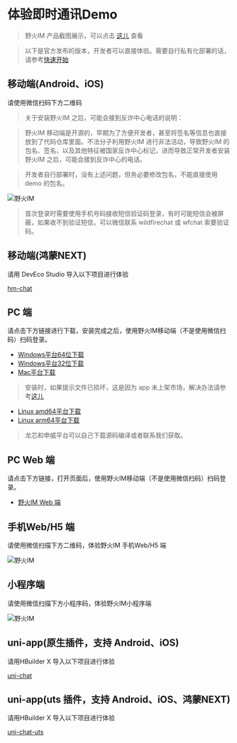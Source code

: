 # 体验即时通讯Demo
> 野火IM 产品截图展示，可以点击 [这儿](https://static.wildfirechat.cn/wf-gallery.html) 查看

> 以下是官方发布的版本，开发者可以直接体验。需要自行私有化部署的话，请参考[快速开始](https://docs.wildfirechat.cn/quick_start/)

## 移动端(Android、iOS)

请使用微信扫码下方二维码
> 关于安装野火IM 之后，可能会接到反诈中心电话的说明：

> 野火IM 移动端是开源的，早期为了方便开发者，甚至将签名等信息也直接放到了代码仓库里面。不法分子利用野火IM 进行非法活动，导致野火IM 的包名、签名，以及其他特征被国家反诈中心标记，进而导致正常开发者安装野火IM 之后，可能会接到反诈中心的电话。

> 开发者自行部署时，没有上述问题，但务必要修改包名，不能直接使用 demo 的包名。

 ![野火IM](https://static.wildfirechat.cn/download_qrcode.png)

> 首次登录时需要使用手机号码接收短信验证码登录，有时可能短信会被屏蔽，如果收不到验证短信，可以微信联系 wildfirechat 或 wfchat 索要验证码。

##  移动端(鸿蒙NEXT)
请用 DevEco Studio 导入以下项目进行体验

[hm-chat](https://github.com/wildfirechat/hm-chat)

## PC 端

请点击下方链接进行下载，安装完成之后，使用野火IM移动端（不是使用微信扫码）扫码登录。
* [Windows平台64位下载](https://static.wildfirechat.cn/%E9%87%8E%E7%81%ABIM-1.0.6-win-x64-setup.exe)
* [Windows平台32位下载](https://static.wildfirechat.cn/%E9%87%8E%E7%81%ABIM-1.0.6-win-ia32-setup.exe)
* [Mac平台下载](https://static.wildfirechat.cn/%E9%87%8E%E7%81%ABIM-1.0.6-mac-universal.dmg)
> 安装时，如果提示文件已损坏，这是因为 app 未上架市场，解决办法请参考[这儿](https://blog.csdn.net/Jeremy321321/article/details/136156228)
* [Linux amd64平台下载](https://static.wildfirechat.cn/%E9%87%8E%E7%81%ABIM-1.0.6-linux-x86_64.AppImage)
* [Linux arm64平台下载](https://static.wildfirechat.cn/%E9%87%8E%E7%81%ABIM-1.0.6-linux-arm64.AppImage)
> 龙芯和申威平台可以自己下载源码编译或者联系我们获取。

## PC Web 端

请点击下方链接，打开页面后，使用野火IM移动端（不是使用微信扫码）扫码登录。
* [野火IM Web 端](https://web.wildfirechat.cn)

## 手机Web/H5 端

请使用微信扫描下方二维码，体验野火IM 手机Web/H5 端

 ![野火IM](https://static.wildfirechat.cn/mobile-web.png?imageView2/1/w/260/h/260)


## 小程序端

请使用微信扫描下方小程序码，体验野火IM小程序端

 ![野火IM](https://static.wildfirechat.cn/qx.jpeg)

## uni-app(原生插件，支持 Android、iOS)
请用HBuilder X 导入以下项目进行体验

[uni-chat](https://github.com/wildfirechat/uni-chat)

## uni-app(uts 插件，支持 Android、iOS、鸿蒙NEXT)
请用HBuilder X 导入以下项目进行体验

[uni-chat-uts](https://github.com/wildfirechat/uni-chat-uts)

